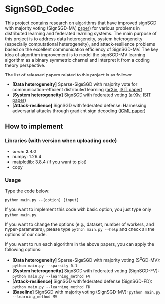 # SignSGD_Codec
This project contains research on algorithms that have improved signSGD with majority voting (SignSGD-MV, [paper](https://arxiv.org/abs/1802.04434)) for various problems in distributed learning and federated learning systems. The main purpose of this project is to address data heterogeneity, system heterogeneity (especially computational heterogeneity), and attack-resilience problems based on the excellent communication efficiency of SignSGD-MV. The key idea of algorithm improvement is to model the signSGD-MV learning algorithm as a binary symmetric channel and interpret it from a coding theory perspective.

The list of released papers related to this project is as follows:
* **[Data heterogeneity]** Sparse-SignSGD with majority vote for communication-efficient distributed learning ([arXiv](https://arxiv.org/abs/2302.07475), [ISIT paper](https://ieeexplore.ieee.org/abstract/document/10206480))
* **[System heterogeneity]** SignSGD with federated voting ([arXiv](https://arxiv.org/abs/2403.16372), [ISIT paper](https://ieeexplore.ieee.org/abstract/document/10619155))
* **[Attack-resilience]** SignSGD with federated defense: Harnessing adversarial attacks through gradient sign decoding ([ICML paper](https://proceedings.mlr.press/v235/park24h.html))

## How to implement

### Libraries (with version when uploading code)
* torch: 2.4.0
* numpy: 1.26.4
* matplotlib: 3.8.4 (if you want to plot)
* copy

### Usage
Type the code below:
```
python main.py --[option] [input]
```
If you want to implement this code with basic option, you just type only `python main.py`.

If you want to change the options (e.g., dataset, number of workers, and hyper-parameters), please type `python main.py --help` and check all the options of our code.

If you want to run each algorithm in the above papers, you can apply the following options:
* **[Data heterogeneity]** Sparse-SignSGD with majority voting ($`\mathsf{S}^3`$GD-MV): `python main.py --sparsity 0.1`
* **[System heterogeneity]** SignSGD with federated voting (SignSGD-FV): `python main.py --learning_method FV`
* **[Attack-resilience]** SignSGD with federated defense (SignSGD-FD): `python main.py --learning_method FD`
* **[Baseline]** SignSGD with majority voting (SignSGD-MV): `python main.py --learning_method MV`
